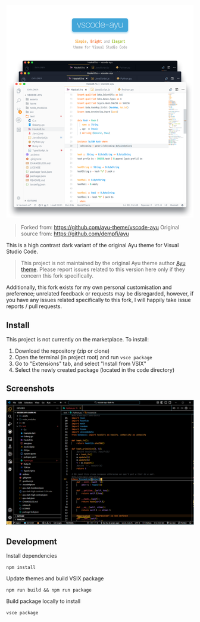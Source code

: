 ![vscode-ayu](assets/header.png)

> Forked from: https://github.com/ayu-theme/vscode-ayu
> Original source from: https://github.com/dempfi/ayu

This is a high contrast dark variant of the original Ayu theme for Visual Studio Code.

> This project is not maintained by the original Ayu theme author [Ayu theme](https://github.com/dempfi/ayu). Please report issues related to this version here only if they concern this fork specifically.

Additionally, this fork exists for my own personal customisation and preference; unrelated feedback or requests may be disregarded, however, if you have any issues related specifically to this fork, I will happily take issue reports / pull requests.

## Install

This project is not currently on the marketplace. To install:

1. Download the repository (zip or clone)
2. Open the terminal (in project root) and run `vsce package`
3. Go to "Extensions" tab, and select "Install from VSIX"
4. Select the newly created package (located in the code directory)

## Screenshots

![vscode-ayu-high-contrast](assets/highcontrast.png)

## Development

Install dependencies

```shell
npm install
```

Update themes and build VSIX package

```shell
npm run build && npm run package
```

Build package locally to install

```shell
vsce package
```
